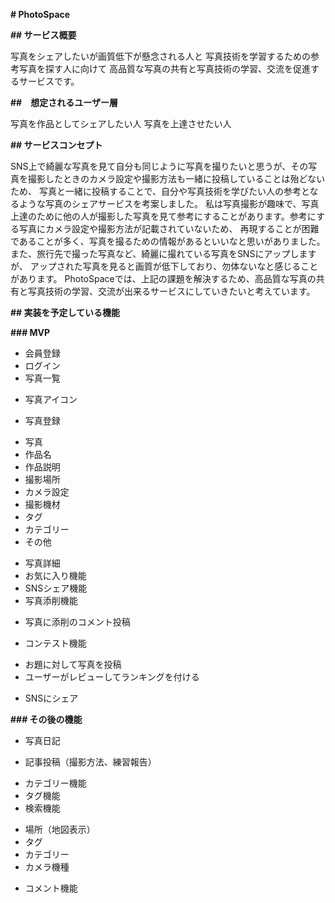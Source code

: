 **# PhotoSpace**

**## サービス概要**

写真をシェアしたいが画質低下が懸念される人と
写真技術を学習するための参考写真を探す人に向けて
高品質な写真の共有と写真技術の学習、交流を促進するサービスです。

**##　想定されるユーザー層**

写真を作品としてシェアしたい人
写真を上達させたい人

**## サービスコンセプト**

SNS上で綺麗な写真を見て自分も同じように写真を撮りたいと思うが、その写真を撮影したときのカメラ設定や撮影方法も一緒に投稿していることは殆どないため、
写真と一緒に投稿することで、自分や写真技術を学びたい人の参考となるような写真のシェアサービスを考案しました。
私は写真撮影が趣味で、写真上達のために他の人が撮影した写真を見て参考にすることがあります。参考にする写真にカメラ設定や撮影方法が記載されていないため、
再現することが困難であることが多く、写真を撮るための情報があるといいなと思いがありました。また、旅行先で撮った写真など、綺麗に撮れている写真をSNSにアップしますが、
アップされた写真を見ると画質が低下しており、勿体ないなと感じることがあります。
PhotoSpaceでは、上記の課題を解決するため、高品質な写真の共有と写真技術の学習、交流が出来るサービスにしていきたいと考えています。

**## 実装を予定している機能**

**### MVP**

- 会員登録
- ログイン
- 写真一覧
 * 写真アイコン
- 写真登録
 * 写真
 * 作品名
 * 作品説明
 * 撮影場所
 * カメラ設定
 * 撮影機材
 * タグ
 * カテゴリー
 * その他
- 写真詳細
- お気に入り機能
- SNSシェア機能
- 写真添削機能
 * 写真に添削のコメント投稿
- コンテスト機能
 * お題に対して写真を投稿
 * ユーザーがレビューしてランキングを付ける
- SNSにシェア

**### その後の機能**

- 写真日記
 * 記事投稿（撮影方法、練習報告）
- カテゴリー機能
- タグ機能
- 検索機能
 * 場所（地図表示）
 * タグ
 * カテゴリー
 * カメラ機種
- コメント機能